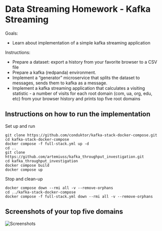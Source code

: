 # Data Streaming Homework - Kafka Streaming

Goals:
- Learn about implementation of a simple kafka streaming application

Instructions:
- Prepare a dataset: export a history from your favorite browser to a CSV file
- Prepare a kafka (redpanda) environment. 
- Implement a “generator” microservice that splits the dataset to messages, sends them to kafka as a message. 
- Implement a kafka streaming application that calculates a visiting statistic - a number of visits for each root domain (com, ua, org, edu, etc) from your browser history and prints top five root domains

## Instructions on how to run the implementation

Set up and run
```
git clone https://github.com/conduktor/kafka-stack-docker-compose.git
cd kafka-stack-docker-compose
docker compose -f full-stack.yml up -d
cd ..
git clone https://github.com/artemiuss/kafka_throughput_investigation.git
cd kafka_throughput_investigation
docker compose build
docker compose up
```

Stop and clean-up
```
docker compose down --rmi all -v --remove-orphans
cd ../kafka-stack-docker-compose
docker compose -f full-stack.yml down --rmi all -v --remove-orphans
```

## Screenshots of your top five domains

![Screenshots](screenshots.png)